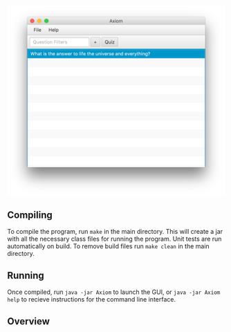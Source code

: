 ![demo](demo.png)

## Compiling

To compile the program, run `make` in the main directory. This will create a jar with all the necessary class files for running the program. Unit tests are run automatically on build. To remove build files run `make clean` in the main directory.

## Running

Once compiled, run `java -jar Axiom` to launch the GUI, or `java -jar Axiom help` to recieve instructions for the command line interface.

## Overview

